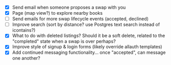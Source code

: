- [x] Send email when someone proposes a swap with you
- [x] Page (map view?) to explore nearby books
- [ ] Send emails for more swap lifecycle events (accepted, declined)
- [ ] Improve search (sort by distance? use Postgres text search instead of icontains?)
- [x] What to do with deleted listings? Should it be a soft delete, related to the "completed" state when a swap is over perhaps?
- [x] Improve style of signup & login forms (likely override allauth templates)
- [x] Add continued messaging functionality... once "accepted", can message one another?